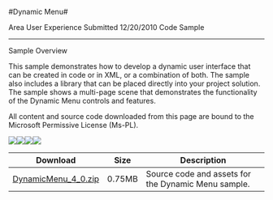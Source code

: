 #Dynamic Menu#

Area
User Experience
Submitted
12/20/2010
Code Sample

---


Sample Overview

This sample demonstrates how to develop a dynamic user interface that can be created in code or in XML, or a combination of both. The sample also includes a library that can be placed directly into your project solution. The sample shows a multi-page scene that demonstrates the functionality of the Dynamic Menu controls and features.

All content and source code downloaded from this page are bound to the Microsoft Permissive License (Ms-PL).

![](https://github.com/simondarksidej/XNAGameStudio/blob/master/Images/dynamicmenu1.png)![](https://github.com/simondarksidej/XNAGameStudio/blob/master/Images/dynamicmenu2.png)![](https://github.com/simondarksidej/XNAGameStudio/blob/master/Images/dynamicmenu3.png)![](https://github.com/simondarksidej/XNAGameStudio/blob/master/Images/dynamicmenu4.png)  	  	  	  	  	  	 

 
Download | Size | Description
---|---|---|
[DynamicMenu_4_0.zip](https://github.com/simondarksidej/XNAGameStudio/blob/master/Samples/DynamicMenu_4_0.zip?raw=true) | 0.75MB | Source code and assets for the Dynamic Menu sample.